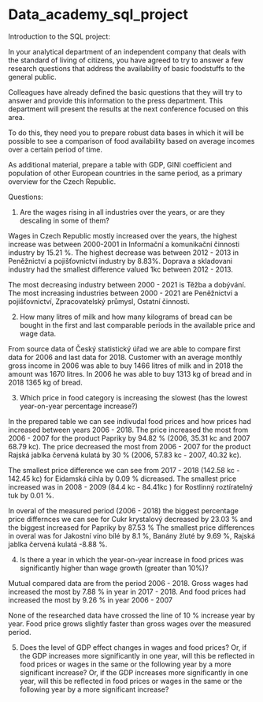 # Data_academy_sql_project

Introduction to the SQL project:

In your analytical department of an independent company that deals with the standard of living of citizens, you have agreed to try to answer a few research questions that address the availability of basic foodstuffs to the general public. 

Colleagues have already defined the basic questions that they will try to answer and provide this information to the press department. This department will present the results at the next conference focused on this area.

To do this, they need you to prepare robust data bases in which it will be possible to see a comparison of food availability based on average incomes over a certain period of time.

As additional material, prepare a table with GDP, GINI coefficient and population of other European countries in the same period, as a primary overview for the Czech Republic.






Questions:

1. Are the wages rising in all industries over the years, or are they descaling in some of them?

Wages in Czech Republic mostly increased over the years, the highest increase was between 2000-2001 in Informační a komunikační činnosti industry by 15.21 %. The highest decrease was between 2012 - 2013 in Peněžnictví a pojišťovnictví industry by 8.83%. Doprava a skladovani industry had the smallest difference valued 1kc between 2012 - 2013. 


The most decreasing industry between 2000 - 2021 is Těžba a dobývání.
The most increasing  industries between 2000 - 2021 are Peněžnictví a pojišťovnictví, Zpracovatelský průmysl, Ostatní činnosti.  

2.  How many litres of milk and how many kilograms of bread can be bought in the first and last comparable periods in the available price and wage data. 

From source data of Český statistický úřad we are able to compare first data for 2006 and last data for 2018. Customer with an average monthly gross income in 2006 was able to buy 1466 litres of milk and in 2018 the amount was 1670 litres. In 2006 he was able to buy 1313 kg of bread and in 2018 1365 kg of bread. 


3. Which price in food category is increasing the slowest (has the lowest year-on-year percentage increase?)

In the prepared table we can see indivudal food prices and how prices had increased between years 2006 - 2018. The price increased the most from 2006 - 2007 for the product Papriky by 94.82 % (2006, 35.31 kc and  2007 68.79 kc). The price decreased the most from 2006 - 2007 for the product Rajská jablka červená kulatá by 30 % (2006, 57.83 kc - 2007, 40.32 kc). 

The smallest price difference we can see from 2017 - 2018 (142.58 kc - 142.45 kc) for Eidamská cihla by 0.09 % dicreased. 
The smallest price increased was in 2008 - 2009 (84.4 kc - 84.41kc ) for Rostlinný roztíratelný tuk by 0.01 %.

In overal of the measured period (2006 - 2018) the biggest percentage price differnces we can see for Cukr krystalový decreased by 23.03 % and the biggest increased for Papriky by 87.53 % 
The smallest price differences in overal was for Jakostní víno bílé by 8.1 %,  Banány žluté by 9.69 %, Rajská jablka červená kulatá -8.88 %. 

4. Is there a year in which the year-on-year increase in food prices was significantly higher than wage growth (greater than 10%)?

Mutual compared data are from the period 2006 - 2018.
Gross wages had increased the most by 7.88 % in year in 2017 - 2018. And food prices had increased the most by 9.26 % in year 2006 - 2007 

None of the researched data have crossed the line of 10 % increase year by year. Food price grows slightly faster than gross wages over the measured period.

5. Does the level of GDP effect changes in wages and food prices? Or, if the GDP increases more significantly in one year, will this be reflected in food prices or wages in the same or the following year by a more significant increase?
Or, if the GDP increases more significantly in one year, will this be reflected in food prices or wages in the same or the following year by a more significant increase?

